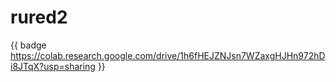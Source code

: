 # rured2

{{ badge https://colab.research.google.com/drive/1h6fHEJZNJsn7WZaxgHJHn972hDi8JTqX?usp=sharing }}
